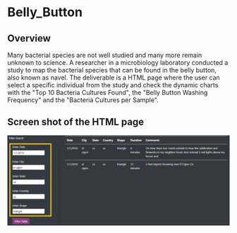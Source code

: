 # Belly_Button

## Overview
Many bacterial species are not well studied and many more remain unknown to science. A researcher in a microbiology laboratory conducted a study to map the bacterial species that can be found in the belly button, also known as navel. 
The deliverable is a HTML page where the user can select a specific individual from the study and check the dynamic charts with the "Top 10 Bacteria Cultures Found", the "Belly Button Washing Frequency" and the "Bacteria Cultures per Sample". 

## Screen shot of the HTML page
  ![ScreenShot]( https://github.com/liviamiyabara/UFOs/blob/main/static/images/screen_shot_allfilters.png)

